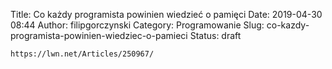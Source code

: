 Title: Co każdy programista powinien wiedzieć o pamięci
Date: 2019-04-30 08:44
Author: filipgorczynski
Category: Programowanie
Slug: co-kazdy-programista-powinien-wiedziec-o-pamieci
Status: draft

`https://lwn.net/Articles/250967/`

 

